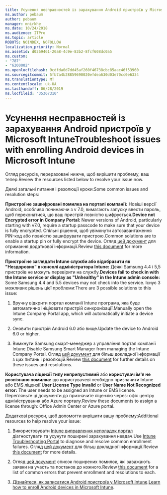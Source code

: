 ```yaml
---
title: Усунення несправностей із зарахування Android пристроїв у Microsoft Intune
ms.author: pebaum
author: pebaum
manager: mnirkhe
ms.date: 10/24/2018
ms.audience: ITPro
ms.topic: article
ROBOTS: NOINDEX, NOFOLLOW
localization_priority: Normal
ms.assetid: d0269461-20a8-4c9e-83b2-8fcf608dc0a5
ms.custom:
- "787"
- "6200002"
ms.openlocfilehash: 9cdfda0d7dd45af260f46738cbc85aac46f53960
ms.sourcegitcommit: 5fb7a4b28859690020efdea630d03e70cc0e6334
ms.translationtype: MT
ms.contentlocale: uk-UA
ms.lasthandoff: 06/28/2019
ms.locfileid: "35367310"
---
```

# <a name="troubleshoot-issues-with-enrolling-android-devices-in-microsoft-intune"></a><span data-ttu-id="3e831-102">Усунення несправностей із зарахування Android пристроїв у Microsoft Intune</span><span class="sxs-lookup"><span data-stu-id="3e831-102">Troubleshoot issues with enrolling Android devices in Microsoft Intune</span></span>

<span data-ttu-id="3e831-103">Огляд ресурсів, перераховані нижче, щоб вирішити проблему, ваш тепер.</span><span class="sxs-lookup"><span data-stu-id="3e831-103">Review the resources listed below to resolve your issue now.</span></span>
  
<span data-ttu-id="3e831-104">Деякі загальні питання і резолюції кроки:</span><span class="sxs-lookup"><span data-stu-id="3e831-104">Some common issues and resolution steps:</span></span>
  
 <span data-ttu-id="3e831-105">**Пристрої не зашифровані помилка на порталі компанії:** Новіші версії Android, особливо починаючи з v 7.0, вимагають запуску ввести пароль, щоб переконатися, що ваш пристрій повністю шифрується.</span><span class="sxs-lookup"><span data-stu-id="3e831-105">**Device not Encrypted error in Company Portal:** Newer versions of Android, particularly starting with v7.0, require a startup passcode to make sure that your device is fully encrypted.</span></span> <span data-ttu-id="3e831-106">Спільні рішення, щоб увімкнути автозавантаження PIN-код або повністю зашифрувати пристрою.</span><span class="sxs-lookup"><span data-stu-id="3e831-106">Common solutions are to enable a startup pin or fully encrypt the device.</span></span> <span data-ttu-id="3e831-107">Огляд [цей документ](https://docs.microsoft.com/intune-user-help/your-device-appears-encrypted-but-cp-says-otherwise-android) для отримання додаткової інформації.</span><span class="sxs-lookup"><span data-stu-id="3e831-107">Review [this document](https://docs.microsoft.com/intune-user-help/your-device-appears-encrypted-but-cp-says-otherwise-android) for more information.</span></span>
  
 <span data-ttu-id="3e831-108">**Пристрої не заглядати Intune служби або відобразити як "Нездорових" в консолі адміністратора Intune:** Деякі Samsung 4.4 і 5,5 пристроїв не можуть перевірити на службу.</span><span class="sxs-lookup"><span data-stu-id="3e831-108">**Devices fail to check in with the Intune service or display as "Unhealthy" in the Intune admin console:** Some Samsung 4.4 and 5.5 devices may not check into the service.</span></span> <span data-ttu-id="3e831-109">Існує 3 можливих рішень цієї проблеми:</span><span class="sxs-lookup"><span data-stu-id="3e831-109">There are 3 possible solutions to this issue:</span></span>
  
1. <span data-ttu-id="3e831-110">Вручну відкрити портал компанії Intune програма, яка буде автоматично ініціювати пристрій синхронізації.</span><span class="sxs-lookup"><span data-stu-id="3e831-110">Manually open the Intune Company Portal app, which will automatically initiate a device sync.</span></span>

2. <span data-ttu-id="3e831-111">Оновити пристрій Android 6.0 або вище.</span><span class="sxs-lookup"><span data-stu-id="3e831-111">Update the device to Android 6.0 or higher.</span></span>

3. <span data-ttu-id="3e831-112">Вимкнути Samsung смарт-менеджер з управління портал компанії Intune.</span><span class="sxs-lookup"><span data-stu-id="3e831-112">Disable Samsung Smart Manager from managing the Intune Company Portal.</span></span> <span data-ttu-id="3e831-113">Огляд [цей документ](https://docs.microsoft.com/intune-classic/troubleshoot/troubleshoot-device-enrollment-in-intune#devices-fail-to-check-in-with-the-intune-service-and-display-as-unhealthy-in-the-intune-admin-console) для більш докладної інформації з цих питань і резолюцій.</span><span class="sxs-lookup"><span data-stu-id="3e831-113">Review [this document](https://docs.microsoft.com/intune-classic/troubleshoot/troubleshoot-device-enrollment-in-intune#devices-fail-to-check-in-with-the-intune-service-and-display-as-unhealthy-in-the-intune-admin-console) for further details on these issues and resolutions.</span></span>

 <span data-ttu-id="3e831-114">**Користувача ліцензії типу неприпустимий** або **користувач ім'я не розпізнано помилка:** що користувачеві необхідно призначити Intune або EMS ліцензії.</span><span class="sxs-lookup"><span data-stu-id="3e831-114">**User License Type Invalid** or **User Name Not Recognized error:** The user needs to be assigned an Intune or EMS license.</span></span> <span data-ttu-id="3e831-115">Перегляньте ці документи до призначите ліцензію через: офіс центру адміністрування або Azure порталу.</span><span class="sxs-lookup"><span data-stu-id="3e831-115">Review these documents to assign a license through: Office Admin Center or Azure portal.</span></span>
  
<span data-ttu-id="3e831-116">Додаткові ресурси, щоб допомогти вирішити вашу проблему:</span><span class="sxs-lookup"><span data-stu-id="3e831-116">Additional resources to help resolve your issue:</span></span>
  
1. <span data-ttu-id="3e831-117">Використовувати [Intune виправлення неполадок портал](https://devicemanagement.microsoft.com/#blade/Microsoft_Intune_DeviceSettings/TroubleshootBlade) діагностувати та усунути поширені зарахування невдач.</span><span class="sxs-lookup"><span data-stu-id="3e831-117">Use [Intune Troubleshooting Portal](https://devicemanagement.microsoft.com/#blade/Microsoft_Intune_DeviceSettings/TroubleshootBlade) to diagnose and resolve common enrollment failures.</span></span> <span data-ttu-id="3e831-118">Огляд [цей документ](https://docs.microsoft.com/intune/help-desk-operators) для більш докладної інформації.</span><span class="sxs-lookup"><span data-stu-id="3e831-118">Review [this document](https://docs.microsoft.com/intune/help-desk-operators) for more details.</span></span>

2. <span data-ttu-id="3e831-119">Огляд [цей документ](https://docs.microsoft.com/intune-classic/Troubleshoot/troubleshoot-device-enrollment-in-intune) список поширених помилок, які заважають заявки на участь та постанов до кожного.</span><span class="sxs-lookup"><span data-stu-id="3e831-119">Review [this document](https://docs.microsoft.com/intune-classic/Troubleshoot/troubleshoot-device-enrollment-in-intune) for a list of common errors that prevent enrollment and resolutions to each.</span></span>

3. <span data-ttu-id="3e831-120">[Дізнайтеся, як записатися Android пристроїв у Microsoft Intune](https://docs.microsoft.com/intune/android-enroll).</span><span class="sxs-lookup"><span data-stu-id="3e831-120">[Learn how to enroll Android devices in Microsoft Intune](https://docs.microsoft.com/intune/android-enroll).</span></span>
